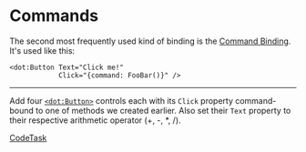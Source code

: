 # Commands

The second most frequently used kind of binding is the [Command Binding][command]. It's used like this:

```dothtml
<dot:Button Text="Click me!"
            Click="{command: FooBar()}" />
```

---

Add four [`<dot:Button>`][button] controls each with its `Click` property command-bound to one of methods we created
earlier. Also set their `Text` property to their respective arithmetic operator (+, -, *, /).

[command]: https://www.dotvvm.com/docs/tutorials/basics-command-binding
[button]: https://www.dotvvm.com/docs/controls/businesspack/Button

[CodeTask]("/resources/principles/view_commands.dothtml.csx")